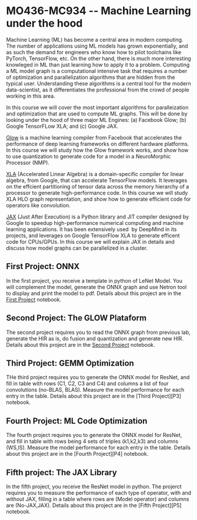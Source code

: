 # MO436-MC934 -- Machine Learning under the hood

Machine Learning (ML) has become a central area in modern computing. The number
of applications using ML models has grown exponentially, and as such the demand
for engineers who know how to pilot  toolchains  like PyTorch, TensorFlow, etc.
On the other hand, there is much more interesting knowleged in ML than just
learning how to apply it to a problem. Computing a ML model graph is
a computational intensive task that requires a number of optimization and
parallelization algorithms that are hidden from the typical user. Understanding
these algorithms is a central tool for the  modern data-scientist,  as it
differentiates the professional from the crowd of people working in this area.

In this course we will cover the most important algorithms for paralleization
and optimization that are used to compute  ML graphs. This will be done by
looking under the hood of three major ML Engines: (a) Facebook Glow; (b) Google
TensorFLow XLA; and (c) Google JAX.

[Glow](https://github.com/pytorch/glow) is a machine learning compiler from
Facebook that accelerates the performance of deep learning frameworks on
different hardware platforms. In this course we will study how the Glow
framework works, and show how to use quantization to generate code for a model
in a NeuroMorphic Processor (NMP).

[XLA](https://www.tensorflow.org/xla) (Accelerated Linear Algebra) is
a domain-specific compiler for linear algebra, from Google, that can accelerate
TensorFlow models. It leverages on the effcient partitioning of tensor data
across the memory hierarchy of a processor to generate high-performance code.
In this course we will study XLA HLO graph representation, and show how to
generate efficient code for operators like convolution.

[JAX](https://github.com/google/jax) (Just After Execution) is a Python library
and JIT compiler designed by Google to speedup high-performance numerical
computing and machine learning applications. It has been extensively used  by
DeepMind in its projects, and leverages on Google TensorFlow XLA to generate
efficent code for CPUs/GPUs. In this course we will explain JAX in details and
discuss how model graphs can be parallelized in a cluster.

## First Project: ONNX

In the first project, you receive a template in python of LeNet Model. You will
complement the model, generate the ONNX graph and use Netron tool to display
and print the model to pdf. Details about this project are in the
[First Project](./P1.ipynb) notebook.

## Second Project: The GLOW Plataform

The second project requires you to read the ONNX graph from previous lab,
generate the HIR as is, do fusion and quantization and generate new HIR.
Details about this project are in the [Second Project](./P2.ipynb) notebook.

## Third Project: GEMM Optimization

THe third project requires you to generate the ONNX model for ResNet, and fill
in table with rows (C1, C2, C3 and C4)  and columns a list of four convolutions
(no-BLAS, BLAS). Measure the model performance for each entry in the table.
Details about this project are in the [Third Project][P3] notebook.

## Fourth Project: ML Code Optimization

The fourth project requires you to generate the ONNX model for ResNet, and fill
in table with rows being 4 sets of triples (k1,k2,k3) and columns (WS,IS).
Measure the model performance for each entry in the table. Details about this
project are in the [Fourth Project][P4] notebook.

## Fifth project: The JAX Library

In the fifth project, you receive the ResNet model in python. The projerct
requires you to measure the performance of each type of operator, with and
without JAX, filling in a table where rows are (Model operator) and columns are
(No-JAX,JAX). Details about this project are in the [Fifth Project][P5]
notebook.

